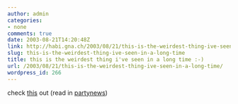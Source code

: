 ```yaml
---
author: admin
categories:
- none
comments: true
date: 2003-08-21T14:20:48Z
link: http://habi.gna.ch/2003/08/21/this-is-the-weirdest-thing-ive-seen-in-a-long-time/
slug: this-is-the-weirdest-thing-ive-seen-in-a-long-time
title: this is the weirdest thing i've seen in a long time :-)
url: /2003/08/21/this-is-the-weirdest-thing-ive-seen-in-a-long-time/
wordpress_id: 266
---
```


check [this](http://www.btinternet.com/~joanna.mg/gall2dm.html) out (read in [partynews](http://www.partynews.ch/))
